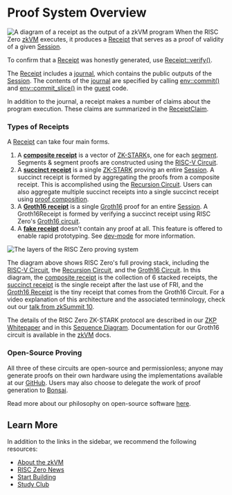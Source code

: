 # Proof System Overview

![A diagram of a receipt as the output of a zkVM program](assets/receipt.png)
When the RISC Zero [zkVM] executes, it produces a [Receipt] that serves as a
proof of validity of a given [Session].

To confirm that a [Receipt] was honestly generated, use [Receipt::verify()].

The [Receipt] includes a [journal], which contains the public outputs of the
[Session]. The contents of the [journal] are specified by calling
[env::commit()] and [env::commit\_slice()][env::commit_slice()] in the [guest] code.

In addition to the journal, a receipt makes a number of claims about the program
execution. These claims are summarized in the [ReceiptClaim].

### Types of Receipts

A [Receipt] can take four main forms.

1. A **[composite receipt]** is a vector of [ZK-STARK]s, one for each [segment].
   Segments & segment proofs are constructed using the [RISC-V Circuit].
2. A **[succinct receipt]** is a single [ZK-STARK] proving an entire [Session].
   A succinct receipt is formed by aggregating the proofs from a composite
   receipt. This is accomplished using the [Recursion Circuit]. Users can also
   aggregate multiple succinct receipts into a single succinct receipt using
   [proof composition].
3. A **[Groth16 receipt]** is a single [Groth16] proof for an entire [Session].
   A Groth16Receipt is formed by verifying a succinct receipt using RISC Zero's
   [Groth16 circuit].
4. A **[fake receipt]** doesn't contain any proof at all. This feature is
   offered to enable rapid prototyping. See [dev-mode] for more information.

![The layers of the RISC Zero proving system](assets/proof-system-layers.png)

The diagram above shows RISC Zero's full proving stack, including the [RISC-V
Circuit], the [Recursion Circuit], and the [Groth16 Circuit]. In this diagram,
the [composite receipt] is the collection of 6 stacked receipts, the [succinct
receipt] is the single receipt after the last use of FRI, and the [Groth16
Receipt] is the tiny receipt that comes from the Groth16 Circuit. For a video
explanation of this architecture and the associated terminology, check out our
[talk from zkSummit 10][zksummit-10].

The details of the RISC Zero ZK-STARK protocol are described in our [ZKP
Whitepaper] and in this [Sequence Diagram]. Documentation for our Groth16
circuit is available in the [zkVM] docs.

### Open-Source Proving

All three of these circuits are open-source and permissionless; anyone may
generate proofs on their own hardware using the implementations available at our
[GitHub]. Users may also choose to delegate the work of proof generation to
[Bonsai].

Read more about our philosophy on open-source software [here][open-source].

## Learn More

In addition to the links in the sidebar, we recommend the following resources:

- [About the zkVM][about-zkvm]
- [RISC Zero News][news]
- [Start Building][quickstart]
- [Study Club]

[about-zkvm]: /api/zkvm
[Bonsai]: https://bonsai.xyz
[composite receipt]: https://docs.rs/risc0-zkvm/*/risc0_zkvm/struct.CompositeReceipt.html
[dev-mode]: /api/generating-proofs/dev-mode
[env::commit()]: https://docs.rs/risc0-zkvm/*/risc0_zkvm/guest/env/fn.commit.html
[env::commit_slice()]: https://docs.rs/risc0-zkvm/*/risc0_zkvm/guest/env/fn.commit_slice.html
[fake receipt]: https://docs.rs/risc0-zkvm/*/risc0_zkvm/enum.InnerReceipt.html#variant.Fake
[GitHub]: https://github.com/risc0/risc0
[Groth16]: /terminology#groth16
[Groth16 receipt]: /terminology#groth16-receipt
[Groth16 Circuit]: /terminology#groth16-circuit
[guest]: https://docs.rs/risc0-zkvm/*/risc0_zkvm/guest
[ImageID]: https://docs.rs/risc0-zkvm/*/risc0_zkvm/struct.SystemState.html
[journal]: https://docs.rs/risc0-zkvm/*/risc0_zkvm/struct.Receipt.html#structfield.journal
[news]: https://risczero.com/news
[open-source]: https://risczero.com/news/open-source
[proof composition]: /terminology#composition
[quickstart]: /api/zkvm/quickstart
[Receipt]: https://docs.rs/risc0-zkvm/*/risc0_zkvm/struct.Receipt.html
[ReceiptClaim]: https://docs.rs/risc0-zkvm/*/risc0_zkvm/struct.ReceiptClaim.html
[Receipt::verify()]: https://docs.rs/risc0-zkvm/*/risc0_zkvm/struct.Receipt.html#method.verify
[Recursion Circuit]: /terminology#recursion-circuit
[RISC-V Circuit]: /terminology#risc-v-circuit
[segment]: /terminology#segment
[SegmentReceipts]: https://docs.rs/risc0-zkvm/*/risc0_zkvm/struct.SegmentReceipts.html
[SegmentReceipt]: https://docs.rs/risc0-zkvm/*/risc0_zkvm/struct.SegmentReceipt.html
[Sequence Diagram]: ./proof-system-sequence-diagram.md
[session]: /terminology#session
[Study Club]: ../studyclub.md
[succinct receipt]: https://docs.rs/risc0-zkvm/*/risc0_zkvm/struct.SuccinctReceipt.html
[ZKP Whitepaper]: https://www.risczero.com/proof-system-in-detail.pdf
[zksummit-10]: https://www.youtube.com/watch?v=wkIBN2CGJdc
[zkVM]: https://docs.rs/risc0-zkvm
[ZK-STARK]: ../reference-docs/about-starks.md
